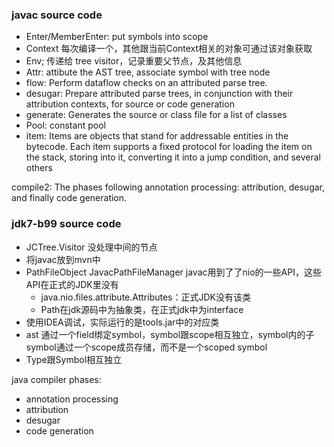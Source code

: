 ### javac source code
- Enter/MemberEnter: put symbols into scope
- Context 每次编译一个，其他跟当前Context相关的对象可通过该对象获取
- Env; 传递给 tree visitor，记录重要父节点，及其他信息
- Attr: attibute the AST tree, associate symbol with tree node
- flow: Perform dataflow checks on an attributed parse tree.
- desugar: Prepare attributed parse trees, in conjunction with their attribution contexts, for source or code generation
- generate: Generates the source or class file for a list of classes
- Pool: constant pool
- item: Items are objects that stand for addressable entities in the bytecode. Each item supports a fixed protocol for loading the item on the stack, storing into it, converting it into a jump condition, and several others

compile2: The phases following annotation processing: attribution, desugar, and finally code generation.

### jdk7-b99 source code
- JCTree.Visitor 没处理中间的节点
- 将javac放到mvn中
- PathFileObject JavacPathFileManager javac用到了了nio的一些API，这些API在正式的JDK里没有
    - java.nio.files.attribute.Attributes：正式JDK没有该类
    - Path在jdk源码中为抽象类，在正式jdk中为interface
- 使用IDEA调试，实际运行的是tools.jar中的对应类
- ast 通过一个field绑定symbol，symbol跟scope相互独立，symbol内的子symbol通过一个scope成员存储，而不是一个scoped symbol
- Type跟Symbol相互独立

java compiler phases:
- annotation processing
- attribution
- desugar
- code generation

